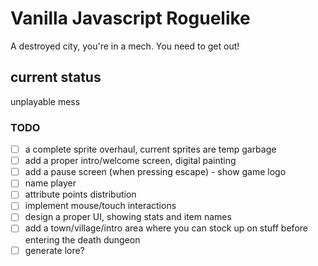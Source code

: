 # Vanilla Javascript Roguelike
A destroyed city, you're in a mech. You need to get out!

## current status
unplayable mess

### TODO
- [ ] a complete sprite overhaul, current sprites are temp garbage
- [ ] add a proper intro/welcome screen, digital painting
- [ ] add a pause screen (when pressing escape) - show game logo
- [ ] name player
- [ ] attribute points distribution
- [ ] implement mouse/touch interactions
- [ ] design a proper UI, showing stats and item names
- [ ] add a town/village/intro area where you can stock up on stuff before entering the death dungeon
- [ ] generate lore?